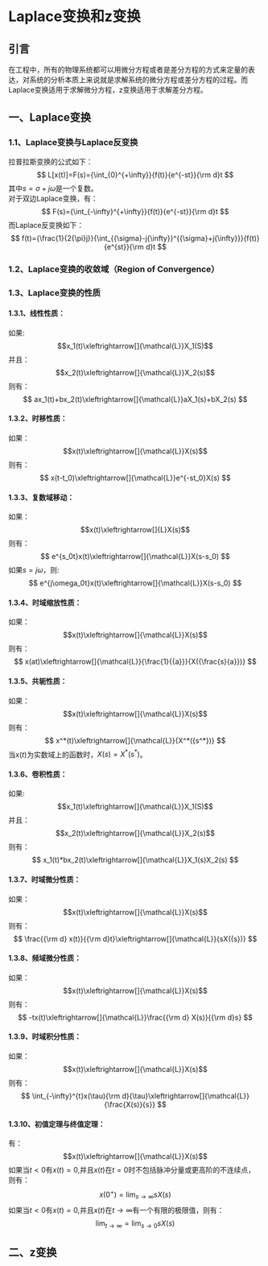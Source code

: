 # Laplace变换和z变换
## 引言
在工程中，所有的物理系统都可以用微分方程或者是差分方程的方式来定量的表达，对系统的分析本质上来说就是求解系统的微分方程或差分方程的过程。而Laplace变换适用于求解微分方程，z变换适用于求解差分方程。
## 一、Laplace变换
### 1.1、Laplace变换与Laplace反变换
拉普拉斯变换的公式如下：
$$
L[x(t)]=F(s)={\int_{0}^{+\infty}}{f(t)}{e^{-st}}{\rm d}t
$$
其中$s={\sigma}+j{\omega}$是一个复数。  
对于双边Laplace变换，有：
$$
F(s)={\int_{-\infty}^{+\infty}}{f(t)}{e^{-st}}{\rm d}t
$$
而Laplace反变换如下：
$$
f(t)={\frac{1}{2{\pi}j}}{\int_{{\sigma}-j{\infty}}^{{\sigma}+j{\infty}}}{f(t)}{e^{st}}{\rm d}t
$$

### 1.2、Laplace变换的收敛域（Region of Convergence）


### 1.3、Laplace变换的性质
#### 1.3.1、线性性质：  
如果:  
$$x_1(t)\xleftrightarrow[]{\mathcal{L}}X_1(S)$$
并且：
$$x_2(t)\xleftrightarrow[]{\mathcal{L}}X_2(s)$$
则有：
$$
ax_1(t)+bx_2(t)\xleftrightarrow[]{\mathcal{L}}aX_1(s)+bX_2(s)
$$
#### 1.3.2、时移性质：
如果：
$$x(t)\xleftrightarrow[]{\mathcal{L}}X(s)$$
则有：
$$
x(t-t_0)\xleftrightarrow[]{\mathcal{L}}e^{-st_0}X(s)
$$
#### 1.3.3、复数域移动：
如果：
$$x(t)\xleftrightarrow[]{L}X(s)$$
则有：
$$
e^{s_0t}x(t)\xleftrightarrow[]{\mathcal{L}}X(s-s_0)
$$
如果$s=j\omega$，则:
$$
e^{j\omega_0t}x(t)\xleftrightarrow[]{\mathcal{L}}X(s-s_0)
$$
#### 1.3.4、时域缩放性质：
如果：
$$x(t)\xleftrightarrow[]{\mathcal{L}}X(s)$$
则有：
$$
x(at)\xleftrightarrow[]{\mathcal{L}}{\frac{1}{{a}}}{X({\frac{s}{a}})}
$$
#### 1.3.5、共轭性质：
如果：
$$x(t)\xleftrightarrow[]{\mathcal{L}}X(s)$$
则有：
$$
x^*(t)\xleftrightarrow[]{\mathcal{L}}{X^*({s^*})}
$$
当$x(t)$为实数域上的函数时，$X(s)=X^*(s^*)$。
#### 1.3.6、卷积性质：
如果:  
$$x_1(t)\xleftrightarrow[]{\mathcal{L}}X_1(S)$$
并且：
$$x_2(t)\xleftrightarrow[]{\mathcal{L}}X_2(s)$$
则有：
$$
x_1(t)*bx_2(t)\xleftrightarrow[]{\mathcal{L}}X_1(s)X_2(s)
$$
#### 1.3.7、时域微分性质：
如果：
$$x(t)\xleftrightarrow[]{\mathcal{L}}X(s)$$
则有：
$$
\frac{{\rm d} x(t)}{{\rm d}t}\xleftrightarrow[]{\mathcal{L}}{sX({s})}
$$
#### 1.3.8、频域微分性质：
如果：
$$x(t)\xleftrightarrow[]{\mathcal{L}}X(s)$$
则有：
$$
-tx(t)\xleftrightarrow[]{\mathcal{L}}\frac{{\rm d} X(s)}{{\rm d}s}
$$
#### 1.3.9、时域积分性质：
如果：
$$x(t)\xleftrightarrow[]{\mathcal{L}}X(s)$$
则有：
$$
\int_{-\infty}^{t}x(\tau){\rm d}{\tau}\xleftrightarrow[]{\mathcal{L}}{\frac{X(s)}{s}}
$$
#### 1.3.10、初值定理与终值定理：
有：
$$x(t)\xleftrightarrow[]{\mathcal{L}}X(s)$$
如果当$t<0$有$x(t)=0$,并且$x(t)$在$t=0$时不包括脉冲分量或更高阶的不连续点，则有：
$$
x(0^+)=\lim_{s \rightarrow {\infty}}{sX(s)}
$$
如果当$t<0$有$x(t)=0$,并且$x(t)$在${t \rightarrow {\infty}}$有一个有限的极限值，则有：
$$
\lim_{t \rightarrow {\infty}}=\lim_{s \rightarrow {0}}{sX(s)}
$$
## 二、z变换
